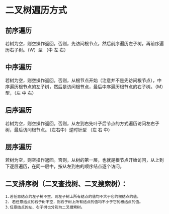 # 二叉树遍历方式

## 前序遍历
若树为空，则空操作返回。否则，先访问根节点，然后前序遍历左子树，再前序遍历右子树。（W）型 （中 左 右）
## 中序遍历
若树为空，则空操作返回。否则，从根节点开始（注意并不是先访问根节点），中序遍历根节点的左子树，然后是访问根节点，最后中序遍历根节点的右子树。（M）型，（左 中 右）
## 后序遍历
若树为空，则空操作返回。否则，从左到右先叶子后节点的方式遍历访问左右子树，最后访问根节点。（左右中）逆时针型 （左 右 中）
## 层序遍历
若树为空，则空操作返回。否则，从树的第一层，也就是根节点开始访问，从上到下逐层遍历，在同一层中，按从左到右的顺序结点逐个访问。

## 二叉排序树（二叉查找树、二叉搜索树）：
    1.若任意结点的左子树不空，则左子树上所有结点的值均不大于它的根结点的值。
    2. 若任意结点的右子树不空，则右子树上所有结点的值均不小于它的根结点的值。
    3.任意结点的左、右子树也分别为二叉搜索树。